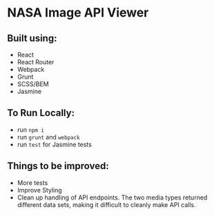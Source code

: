 # NASA Image API Viewer

## Built using:
- React
- React Router
- Webpack
- Grunt
- SCSS/BEM
- Jasmine


## To Run Locally:
- run `npm i`
- run `grunt` and `webpack`
- run `test` for Jasmine tests

## Things to be improved:
- More tests
- Improve Styling
- Clean up handling of API endpoints. The two media types returned different data sets, making it difficult to cleanly make API calls.
